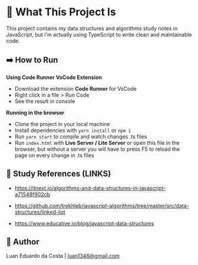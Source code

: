 # :book: What This Project Is

This project contains my data structures and algorithms study notes in JavaScript, but i'm actually using TypeScript to write clean and maintainable code.

## :arrow_right: How to Run

**Using Code Runner VsCode Extension**

- Download the extension **Code Runner** for VsCode
- Right click in a file > Run Code
- See the result in console

**Running in the browser**

- Clone the project in your local machine
- Install dependencies with `yarn install` or `npm i`
- Run `yarn start` to compile and watch changes .ts files
- Run `index.html` with **Live Server / Lite Server** or open this file in the browser, but without a server you will have to press F5 to reload the page on every change in .ts files

## :link: Study References (LINKS)

- https://itnext.io/algorithms-and-data-structures-in-javascript-a71548f902cb

- https://github.com/trekhleb/javascript-algorithms/tree/master/src/data-structures/linked-list

- https://www.educative.io/blog/javascript-data-structures

## :man: Author

Luan Eduardo da Costa | luan1346@gmail.com
